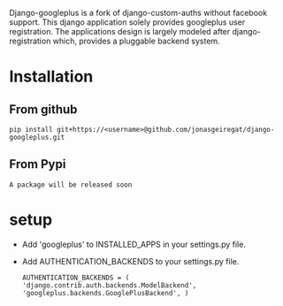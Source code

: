 Django-googleplus is a fork of django-custom-auths without facebook support.
This django application solely provides googleplus user registration.
The applications design is largely modeled after django-registration which,
provides a pluggable backend system.


# Installation
From github
-----------
    pip install git+https://<username>@github.com/jonasgeiregat/django-googleplus.git
From Pypi
-----------
    A package will be released soon


# setup
* Add 'googleplus' to INSTALLED_APPS in your settings.py file.
* Add AUTHENTICATION_BACKENDS to your settings.py file.


    `AUTHENTICATION_BACKENDS = (
        'django.contrib.auth.backends.ModelBackend',
        'googleplus.backends.GooglePlusBackend',
    )`



